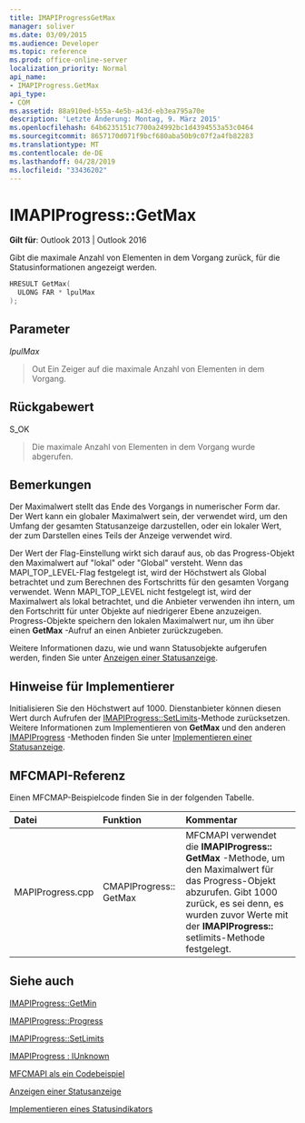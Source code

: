 ```yaml
---
title: IMAPIProgressGetMax
manager: soliver
ms.date: 03/09/2015
ms.audience: Developer
ms.topic: reference
ms.prod: office-online-server
localization_priority: Normal
api_name:
- IMAPIProgress.GetMax
api_type:
- COM
ms.assetid: 88a910ed-b55a-4e5b-a43d-eb3ea795a70e
description: 'Letzte Änderung: Montag, 9. März 2015'
ms.openlocfilehash: 64b6235151c7700a24992bc1d4394553a53c0464
ms.sourcegitcommit: 8657170d071f9bcf680aba50b9c07f2a4fb82283
ms.translationtype: MT
ms.contentlocale: de-DE
ms.lasthandoff: 04/28/2019
ms.locfileid: "33436202"
---
```

# <a name="imapiprogressgetmax"></a>IMAPIProgress::GetMax

  
  
**Gilt für**: Outlook 2013 | Outlook 2016 
  
Gibt die maximale Anzahl von Elementen in dem Vorgang zurück, für die Statusinformationen angezeigt werden.
  
```cpp
HRESULT GetMax(
  ULONG FAR * lpulMax
);
```

## <a name="parameters"></a>Parameter

 _lpulMax_
  
> Out Ein Zeiger auf die maximale Anzahl von Elementen in dem Vorgang.
    
## <a name="return-value"></a>Rückgabewert

S_OK 
  
> Die maximale Anzahl von Elementen in dem Vorgang wurde abgerufen.
    
## <a name="remarks"></a>Bemerkungen

Der Maximalwert stellt das Ende des Vorgangs in numerischer Form dar. Der Wert kann ein globaler Maximalwert sein, der verwendet wird, um den Umfang der gesamten Statusanzeige darzustellen, oder ein lokaler Wert, der zum Darstellen eines Teils der Anzeige verwendet wird. 
  
Der Wert der Flag-Einstellung wirkt sich darauf aus, ob das Progress-Objekt den Maximalwert auf "lokal" oder "Global" versteht. Wenn das MAPI_TOP_LEVEL-Flag festgelegt ist, wird der Höchstwert als Global betrachtet und zum Berechnen des Fortschritts für den gesamten Vorgang verwendet. Wenn MAPI_TOP_LEVEL nicht festgelegt ist, wird der Maximalwert als lokal betrachtet, und die Anbieter verwenden ihn intern, um den Fortschritt für unter Objekte auf niedrigerer Ebene anzuzeigen. Progress-Objekte speichern den lokalen Maximalwert nur, um ihn über einen **GetMax** -Aufruf an einen Anbieter zurückzugeben. 
  
Weitere Informationen dazu, wie und wann Statusobjekte aufgerufen werden, finden Sie unter [Anzeigen einer Statusanzeige](how-to-display-a-progress-indicator.md).
  
## <a name="notes-to-implementers"></a>Hinweise für Implementierer

Initialisieren Sie den Höchstwert auf 1000. Dienstanbieter können diesen Wert durch Aufrufen der [IMAPIProgress::SetLimits](imapiprogress-setlimits.md)-Methode zurücksetzen. Weitere Informationen zum Implementieren von **GetMax** und den anderen [IMAPIProgress](imapiprogressiunknown.md) -Methoden finden Sie unter [Implementieren einer Statusanzeige](implementing-a-progress-indicator.md).
  
## <a name="mfcmapi-reference"></a>MFCMAPI-Referenz

Einen MFCMAP-Beispielcode finden Sie in der folgenden Tabelle.
  
|**Datei**|**Funktion**|**Kommentar**|
|:-----|:-----|:-----|
|MAPIProgress.cpp  <br/> |CMAPIProgress:: GetMax  <br/> |MFCMAPI verwendet die **IMAPIProgress:: GetMax** -Methode, um den Maximalwert für das Progress-Objekt abzurufen. Gibt 1000 zurück, es sei denn, es wurden zuvor Werte mit der **IMAPIProgress::** setlimits-Methode festgelegt.  <br/> |
   
## <a name="see-also"></a>Siehe auch



[IMAPIProgress::GetMin](imapiprogress-getmin.md)
  
[IMAPIProgress::Progress](imapiprogress-progress.md)
  
[IMAPIProgress::SetLimits](imapiprogress-setlimits.md)
  
[IMAPIProgress : IUnknown](imapiprogressiunknown.md)


[MFCMAPI als ein Codebeispiel](mfcmapi-as-a-code-sample.md)
  
[Anzeigen einer Statusanzeige](how-to-display-a-progress-indicator.md)
  
[Implementieren eines Statusindikators](implementing-a-progress-indicator.md)

